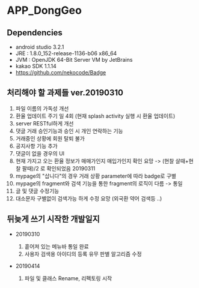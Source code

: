 # APP_DongGeo



## Dependencies
- android studio 3.2.1
- JRE : 1.8.0_152-release-1136-b06 x86_64
- JVM : OpenJDK 64-Bit Server VM by JetBrains
- kakao SDK 1.1.14
- https://github.com/nekocode/Badge

## 처리해야 할 과제들 ver.20190310
  1. 파일 이름의 가독성 개선
  2. 환율 업데이트 주기 일 4회 (현재 splash activity 실행 시 환율 업데이트)
  3. server RESTful하게 개선
  4. 댓글 거래 승인기능과 승인 시 개인 연락하는 기능
  5. 거래중인 상황에 회원 탈퇴 불가
  6. 공지사항 기능 추가
  7. 댓글이 없을 경우의 UI
  8. 현재 가지고 오는 환율 정보가 매매가인지 매입가인지 확인 요망  -> (현찰 살때+현찰 팔때)/2  로 확인되었음 20190311
  9. mypage의 "삽니다"의 경우 거래 상황 parameter에 따라 badge로 구별
  10. mypage의 fragment와 검색 기능을 통한 fragment의 로직이 다름 -> 통일
  11. 글 및 댓글 수정기능
  12. 대소문자 구별없이 검색가능 하게 수정 요망 (외국환 약어 검색등 ..)

## 뒤늦게 쓰기 시작한 개발일지
- 20190310
  1. 흩어져 있는 메뉴바 통일 완료
  2. 사용자 검색용 아이디의 등록 유무 판별 알고리즘 수정
  
- 20190414
  1. 파일 및 클래스 Rename, 리펙토링 시작

